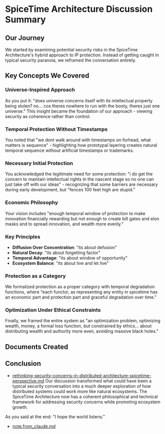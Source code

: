 # SpiceTime Architecture Discussion Summary

## Our Journey

We started by examining potential security risks in the SpiceTime Architecture's hybrid approach to IP protection. Instead of getting caught in typical security paranoia, we reframed the conversation entirely.

## Key Concepts We Covered

### Universe-Inspired Approach
As you put it: "does universe concerns itself with its intellectual property being stolen? no... cos theres nowhere to run with the booty, theres just one universe." This insight became the foundation of our approach - viewing security as coherence rather than control.

### Temporal Protection Without Timestamps
You noted that "we dont walk around with timestamps on forhead, what matters is sequence" - highlighting how prototypal layering creates natural temporal sequence without artificial timestamps or trademarks.

### Necessary Initial Protection
You acknowledged the legitimate need for some protection: "i do get the concern to maintain intellectual rights in the nascent stage so no one can just take off with our ideas" - recognizing that some barriers are necessary during early development, but "fences 100 feet high are stupid."

### Economic Philosophy
Your vision includes "enough temporal window of protection to make innovation financially rewarding but not enough to create bill gates and elon masks and to spread innovation, and wealth more evenly." 

### Key Principles
- **Diffusion Over Concentration**: "its about defusion"
- **Natural Decay**: "its about forgetting factor"
- **Temporal Advantage**: "its about window of opportunity"
- **Ecosystem Balance**: "its about live and let live"

### Protection as a Category
We formalized protection as a proper category with temporal degradation functions, where "each functor, as representing any entity in spicetime has an economic part and protection part and graceful degradation over time."

### Optimization Under Ethical Constraints
Finally, we framed the entire system as "an optimization problem, optimizing wealth, money, a formal loss function, but constrained by ethics... about distributing wealth and authority more even, avoiding massive black holes."

## Documents Created


## Conclusion
- [rethinking-security-concerns-in-distributed-architecture-spicetime-perspective.md](rethinking-security-concerns-in-distributed-architecture-spicetime-perspective.md)
Our discussion transformed what could have been a typical security conversation into a much deeper exploration of how distributed systems could work more like natural ecosystems. The SpiceTime Architecture now has a coherent philosophical and technical framework for addressing security concerns while promoting ecosystem growth.

As you said at the end: "I hope the world listens."
- [note.from_claude.md](note.from_claude.md)